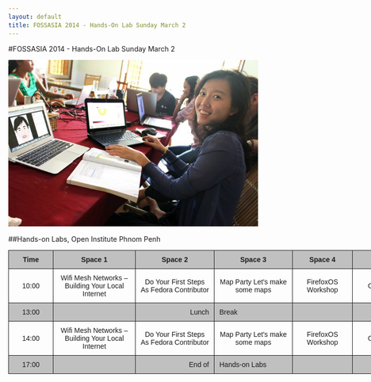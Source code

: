 ```yaml
---
layout: default
title: FOSSASIA 2014 - Hands-On Lab Sunday March 2
---
```


#FOSSASIA 2014 - Hands-On Lab Sunday March 2

![Hong Phuc Dang](images/hong_phuc.jpg "Hong Phuc Dang")

##Hands-on Labs, Open Institute Phnom Penh

<style type="text/css">
.tg  {border-collapse:collapse;border-spacing:0;}
.tg td{font-family:Arial, sans-serif;font-size:14px;padding:10px 10px;border-style:solid;border-width:1px;overflow:hidden;word-break:normal;}
.tg th{font-family:Arial, sans-serif;font-size:14px;font-weight:normal;padding:10px 10px;border-style:solid;border-width:1px;overflow:hidden;word-break:normal;}
.tg .tg-2thk{background-color:#c0c0c0;text-align:center}
.tg .tg-s6z2{text-align:center}
.tg .tg-ipa1{font-weight:bold;background-color:#c0c0c0;text-align:center}
.tg .tg-hy62{background-color:#c0c0c0}
.tg .tg-tkkh{background-color:#c0c0c0;text-align:right}
</style>
<table class="tg" style="undefined;table-layout: fixed; width: 846px">
<colgroup>
<col style="width: 90.19999998807907px">
<col style="width: 166.19999998807907px">
<col style="width: 159.19999998807907px">
<col style="width: 158.19999998807907px">
<col style="width: 121.19999998807907px">
<col style="width: 151.19999998807907px">
</colgroup>
  <tr>
    <th class="tg-ipa1">Time</th>
    <th class="tg-ipa1">Space 1</th>
    <th class="tg-ipa1">Space 2</th>
    <th class="tg-ipa1">Space 3</th>
    <th class="tg-ipa1">Space 4</th>
    <th class="tg-hy62">Space 5</th>
  </tr>
  <tr>
    <td class="tg-s6z2">10:00</td>
    <td class="tg-s6z2">Wifi Mesh Networks – Building Your Local Internet</td>
    <td class="tg-s6z2">Do Your First Steps As Fedora Contributor</td>
    <td class="tg-s6z2">Map Party Let's make some maps</td>
    <td class="tg-s6z2">FirefoxOS Workshop</td>
    <td class="tg-s6z2">Open Projects</td>
  </tr>
  <tr>
    <td class="tg-2thk">13:00</td>
    <td class="tg-2thk"></td>
    <td class="tg-tkkh">Lunch</td>
    <td class="tg-hy62">Break</td>
    <td class="tg-2thk"></td>
    <td class="tg-2thk"></td>
  </tr>
  <tr>
    <td class="tg-s6z2">14:00</td>
    <td class="tg-s6z2">Wifi Mesh Networks – Building Your Local Internet</td>
    <td class="tg-s6z2">Do Your First Steps As Fedora Contributor</td>
    <td class="tg-s6z2">Map Party Let's make some maps</td>
    <td class="tg-s6z2">FirefoxOS Workshop</td>
    <td class="tg-s6z2">Open Projects</td>
  </tr>
  <tr>
    <td class="tg-2thk">17:00</td>
    <td class="tg-2thk"></td>
    <td class="tg-tkkh">End of</td>
    <td class="tg-hy62">Hands-on Labs</td>
    <td class="tg-2thk"></td>
    <td class="tg-2thk"></td>
  </tr>
</table>